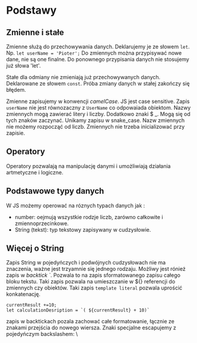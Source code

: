 # Podstawy

## Zmienne i stałe
Zmienne służą do przechowywania danych. Deklarujemy je ze słowem `let`. Np. `let userName = 'Pioter';` Do zmiennych można przypisywać nowe dane, nie są one finalne. Do ponownego przypisania danych nie stosujemy już słowa 'let'.

Stałe dla odmiany nie zmieniają już przechowywanych danych. Deklarowane ze słowem `const`. Próba zmiany danych w stałej zakończy się błędem.

Zmienne zapisujemy w konwencji *camelCase*. JS jest case sensitive. Zapis `userName` nie jest równozaczny z `UserName` co odpowaiada obiektom. Nazwy zmiennych mogą zawierać litery i liczby. Dodatkowo znaki $ _. Mogą się od tych znaków zaczynać. Unikamy zapisu w snake_case.
Nazw zmiennych nie możemy rozpocząć od liczb. Zmiennych nie trzeba inicializować przy zapisie.

## Operatory
Operatory pozwalają na manipulację danymi i umożliwiają działania artmetyczne i logiczne.

## Podstawowe typy danych
W JS możemy operować na róznych typach danych jak :
- number: oejmują wszystkie rodzje liczb, zarówno całkowite i zmiennoprzecinkowe.
- String (tekst): typ tekstowy zapisywany w cudzysłowie.

## Więcej o String
Zapis String w pojedyńczych i podwójnych cudzysłowach nie ma znaczenia, ważne jest trzyamnie się jednego rodzaju. Możliwy jest rónież zapis w *backtick `*. Pozwala to na zapis sformatowanego zapisu całego bloku tekstu. Taki zapis pozwala na umieszczanie w ${} referencji do zmiennych czy obiektów. Taki zapis ``template literal`` pozwala uprościć konkatenację.
```
currentResult +=10;
let calculationDesription = `( ${currentResult} + 10)`
```
zapis w backtickach pozala zachować całe formatowanie, łącznie ze znakami przejścia do nowego wiersza. Znaki specjalne escapujemy z pojedyńczym backslashem: \
